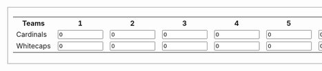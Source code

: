 
<fieldset>  
  <table>
    <tr>
      <th>     Teams     </th>
      <th>1</th>
      <th>2</th>
      <th>3</th>
      <th>4</th>
      <th>5</th>
      <th>6</th>
      <th>7</th>
      <th>8</th>
      <th>9</th>
      <th>Score</th>
    </tr>
    <tr>
      <td>Cardinals</td>
      <td>
        <input type="text" size="10" id="a" value="0">
      </td>
      <td>
        <input type="text" size="10" id="b" value="0">
      </td>
      <td>
        <input type="text" size="10" id="c" value="0">
      </td>
      <td>
        <input type="text" size="10" id="d" value="0">
      </td>
      <td>
        <input type="text" size="10" id="e" value="0">
      </td> 
      <td>
        <input type="text" size="10" id="f" value="0">
      </td>
      <td>
        <input type="text" size="10" id="g" value="0">
      </td>
      <td>
        <input type="text" size="10" id="h" value="0">
      </td>
      <td>
        <input type="text" size="10" id="i" value="0">
      </td>
    <td>
      <output name="x" for="a b c d e f g h i"/>
    </td>
      </form>
  </tr>
      <tr>
        <td>Whitecaps</td>
        <td>
          <input type="text" size="10" id="j" value="0">
        </td>
        <td>
          <input type="text" size="10" id="k" value="0">
        </td>
        <td>
          <input type="text" size="10" id="l" value="0">
        </td>
        <td>
          <input type="text" size="10" id="m" value="0">
        </td>
        <td>
          <input type="text" size="10" id="n" value="0">
        </td>
        <td>
          <input type="text" size="10" id="o" value="0">
        </td>  
        <td>
          <input type="text" size="10" id="p" value="0">
        </td>
        <td>
          <input type="text" size="10" id="q" value="0">
        </td>
        <td>
          <input type="text" size="10" id="r" value="0">
        </td>
        <td>
          <output name="y" for="j k l m n o p q r"/>
        </td>
        </form>
        </tr>
        </table>
        </fieldset>
        </form>
